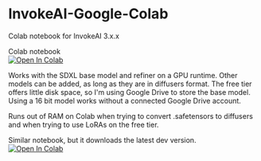# InvokeAI-Google-Colab
Colab notebook for InvokeAI 3.x.x

Colab notebook  
[![Open In Colab](https://colab.research.google.com/assets/colab-badge.svg)](https://colab.research.google.com/drive/1-zm3Rkca_ix5pLdybWgjfT0xKcz6S9Yx)

Works with the SDXL base model and refiner on a GPU runtime. 
Other models can be added, as long as they are in diffusers format.
The free tier offers little disk space, so I'm using Google Drive to store the base model. Using a 16 bit model works without a connected Google Drive account.   

Runs out of RAM on Colab when trying to convert .safetensors to diffusers and when trying to use LoRAs on the free tier. 

Similar notebook, but it downloads the latest dev version.  
[![Open In Colab](https://colab.research.google.com/assets/colab-badge.svg)](https://colab.research.google.com/drive/1lgu_FK2SyjbSTFTAvpQqFdrb2201NCsC)

